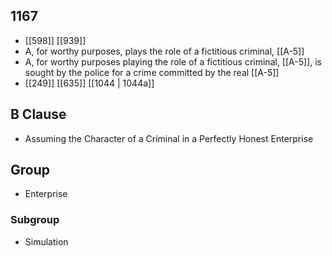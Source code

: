## 1167
- [[598]] [[939]] 
- A, for worthy purposes, plays the role of a fictitious criminal, [[A-5]]
- A, for worthy purposes playing the role of a fictitious criminal, [[A-5]], is sought by the police for a crime committed by the real [[A-5]]
- [[249]] [[635]] [[1044 | 1044a]] 

## B Clause
- Assuming the Character of a Criminal in a Perfectly Honest Enterprise

## Group
- Enterprise

### Subgroup
- Simulation

